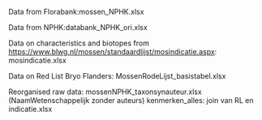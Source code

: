 Data from Florabank:mossen_NPHK.xlsx

Data from NPHK:databank_NPHK_ori.xlsx

Data on characteristics and biotopes from https://www.blwg.nl/mossen/standaardlijst/mosindicatie.aspx: mosindicatie.xlsx

Data on Red List Bryo Flanders: MossenRodeLijst_basistabel.xlsx

Reorganised raw data:
mossenNPHK_taxonsynauteur.xlsx (NaamWetenschappelijk zonder auteurs)
kenmerken_alles: join van RL en indicatie.xlsx